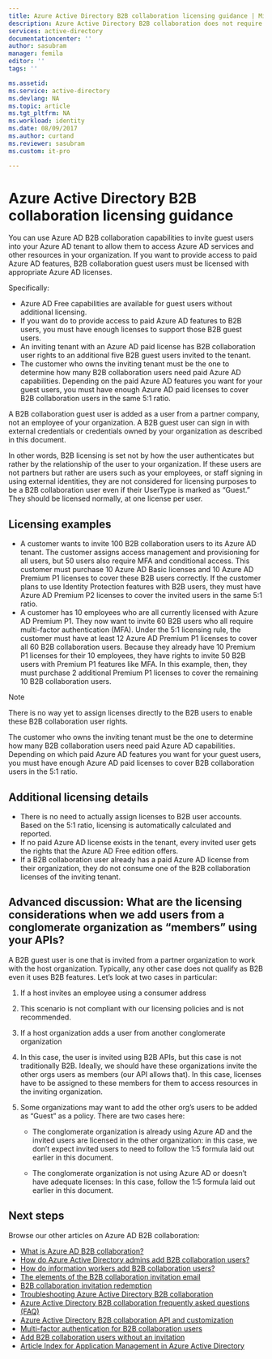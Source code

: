 ```yaml
---
title: Azure Active Directory B2B collaboration licensing guidance | Microsoft Docs
description: Azure Active Directory B2B collaboration does not require paid Azure AD licenses, but you can also get paid features for B2B guest users
services: active-directory
documentationcenter: ''
author: sasubram
manager: femila
editor: ''
tags: ''

ms.assetid:
ms.service: active-directory
ms.devlang: NA
ms.topic: article
ms.tgt_pltfrm: NA
ms.workload: identity
ms.date: 08/09/2017
ms.author: curtand
ms.reviewer: sasubram
ms.custom: it-pro

---
```


# Azure Active Directory B2B collaboration licensing guidance

You can use Azure AD B2B collaboration capabilities to invite guest users into your Azure AD tenant to allow them to access Azure AD services and other resources in your organization. If you want to provide access to paid Azure AD features, B2B collaboration guest users must be licensed with appropriate Azure AD licenses. 

Specifically:
* Azure AD Free capabilities are available for guest users without additional licensing.
* If you want do to provide access to paid Azure AD features to B2B users, you must have enough licenses to support those B2B guest users.
* An inviting tenant with an Azure AD paid license has B2B collaboration user rights to an additional five B2B guest users invited to the tenant.
* The customer who owns the inviting tenant must be the one to determine how many B2B collaboration users need paid Azure AD capabilities. Depending on the paid Azure AD features you want for your guest users, you must have enough Azure AD paid licenses to cover B2B collaboration users in the same 5:1 ratio.

A B2B collaboration guest user is added as a user from a partner company, not an employee of your organization. A B2B guest user can sign in with external credentials or credentials owned by your organization as described in this document. 

In other words, B2B licensing is set not by how the user authenticates but rather by the relationship of the user to your organization. If these users are not partners but rather are users such as your employees, or staff signing in using external identities, they are not considered for licensing purposes to be a B2B collaboration user even if their UserType is marked as “Guest.” They should be licensed normally, at one license per user.


## Licensing examples
- A customer wants to invite 100 B2B collaboration users to its Azure AD tenant. The customer assigns access management and provisioning for all users, but 50 users also require MFA and conditional access. This customer must purchase 10 Azure AD Basic licenses and 10 Azure AD Premium P1 licenses to cover these B2B users correctly. If the customer plans to use Identity Protection features with B2B users, they must have Azure AD Premium P2 licenses to cover the invited users in the same 5:1 ratio.
- A customer has 10 employees who are all currently licensed with Azure AD Premium P1. They now want to invite 60 B2B users who all require multi-factor authentication (MFA). Under the 5:1 licensing rule, the customer must have at least 12 Azure AD Premium P1 licenses to cover all 60 B2B collaboration users. Because they already have 10 Premium P1 licenses for their 10 employees, they have rights to invite 50 B2B users with Premium P1 features like MFA. In this example, then, they must purchase 2 additional Premium P1 licenses to cover the remaining 10 B2B collaboration users.

> [!NOTE]
> There is no way yet to assign licenses directly to the B2B users to enable these B2B collaboration user rights.

The customer who owns the inviting tenant must be the one to determine how many B2B collaboration users need paid Azure AD capabilities. Depending on which paid Azure AD features you want for your guest users, you must have enough Azure AD paid licenses to cover B2B collaboration users in the 5:1 ratio. 

## Additional licensing details
- There is no need to actually assign licenses to B2B user accounts. Based on the 5:1 ratio, licensing is automatically calculated and reported.
- If no paid Azure AD license exists in the tenant, every invited user gets the rights that the Azure AD Free edition offers.
- If a B2B collaboration user already has a paid Azure AD license from their organization, they do not consume one of the B2B collaboration licenses of the inviting tenant.

## Advanced discussion: What are the licensing considerations when we add users from a conglomerate organization as “members” using your APIs?
A B2B guest user is one that is invited from a partner organization to work with the host organization. Typically, any other case does not qualify as B2B even it uses B2B features. Let’s look at two cases in particular:

1. If a host invites an employee using a consumer address
  1. This scenario is not compliant with our licensing policies and is not recommended.

2. If a host organization adds a user from another conglomerate organization
  1. In this case, the user is invited using B2B APIs, but this case is not traditionally B2B. Ideally, we should have these organizations invite the other orgs users as members (our API allows that). In this case, licenses have to be assigned to these members for them to access resources in the inviting organization.

  2. Some organizations may want to add the other org’s users to be added as “Guest” as a policy. There are two cases here:
      * The conglomerate organization is already using Azure AD and the invited users are licensed in the other organization: in this case, we don’t expect invited users to need to follow the 1:5 formula laid out earlier in this document. 

      * The conglomerate organization is not using Azure AD or doesn’t have adequate licenses: In this case, follow the 1:5 formula laid out earlier in this document.

## Next steps

Browse our other articles on Azure AD B2B collaboration:

* [What is Azure AD B2B collaboration?](active-directory-b2b-what-is-azure-ad-b2b.md)
* [How do Azure Active Directory admins add B2B collaboration users?](active-directory-b2b-admin-add-users.md)
* [How do information workers add B2B collaboration users?](active-directory-b2b-iw-add-users.md)
* [The elements of the B2B collaboration invitation email](active-directory-b2b-invitation-email.md)
* [B2B collaboration invitation redemption](active-directory-b2b-redemption-experience.md)
* [Troubleshooting Azure Active Directory B2B collaboration](active-directory-b2b-troubleshooting.md)
* [Azure Active Directory B2B collaboration frequently asked questions (FAQ)](active-directory-b2b-faq.md)
* [Azure Active Directory B2B collaboration API and customization](active-directory-b2b-api.md)
* [Multi-factor authentication for B2B collaboration users](active-directory-b2b-mfa-instructions.md)
* [Add B2B collaboration users without an invitation](active-directory-b2b-add-user-without-invite.md)
* [Article Index for Application Management in Azure Active Directory](active-directory-apps-index.md)
